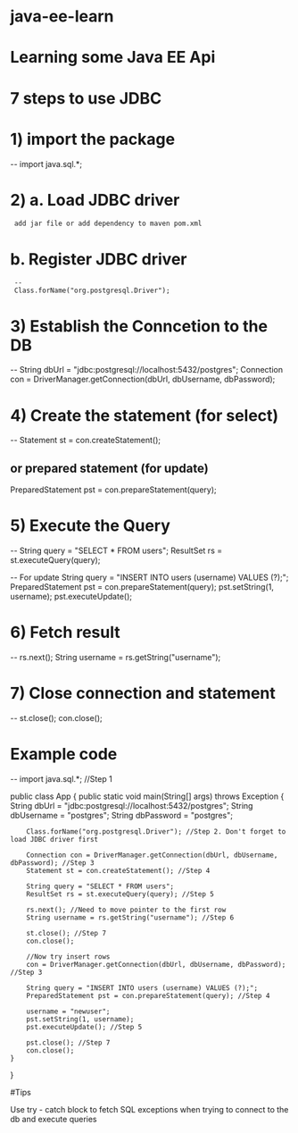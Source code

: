 # java-ee-learn

# Learning some Java EE Api

# 7 steps to use JDBC

# 1) import the package
--
import java.sql.*;

# 2) a. Load JDBC driver
     add jar file or add dependency to maven pom.xml
#    b. Register JDBC driver
     --
     Class.forName("org.postgresql.Driver");

# 3) Establish the Conncetion to the DB
--
String dbUrl = "jdbc:postgresql://localhost:5432/postgres";
Connection con = DriverManager.getConnection(dbUrl, dbUsername, dbPassword);

# 4) Create the statement (for select)
--
Statement st = con.createStatement();

or prepared statement (for update)
--
PreparedStatement pst = con.prepareStatement(query);

# 5) Execute the Query
--
String query = "SELECT * FROM users";
ResultSet rs = st.executeQuery(query);

-- For update
String query = "INSERT INTO users (username) VALUES (?);";
PreparedStatement pst = con.prepareStatement(query);
pst.setString(1, username);
pst.executeUpdate();

# 6) Fetch result
--
rs.next();
String username = rs.getString("username");

# 7) Close connection and statement
--
st.close();
con.close();

# Example code
--
import java.sql.*; //Step 1

public class App {
    public static void main(String[] args) throws Exception {
        String dbUrl = "jdbc:postgresql://localhost:5432/postgres";
		String dbUsername = "postgres";
		String dbPassword = "postgres";

        Class.forName("org.postgresql.Driver"); //Step 2. Don't forget to load JDBC driver first

        Connection con = DriverManager.getConnection(dbUrl, dbUsername, dbPassword); //Step 3
        Statement st = con.createStatement(); //Step 4

        String query = "SELECT * FROM users";
        ResultSet rs = st.executeQuery(query); //Step 5

        rs.next(); //Need to move pointer to the first row
        String username = rs.getString("username"); //Step 6

        st.close(); //Step 7
        con.close();

        //Now try insert rows
        con = DriverManager.getConnection(dbUrl, dbUsername, dbPassword); //Step 3

        String query = "INSERT INTO users (username) VALUES (?);";
        PreparedStatement pst = con.prepareStatement(query); //Step 4

        username = "newuser";
		pst.setString(1, username);
		pst.executeUpdate(); //Step 5

        pst.close(); //Step 7
		con.close();
    }
}

#Tips

Use try - catch block to fetch SQL exceptions when trying to connect to the db and execute queries